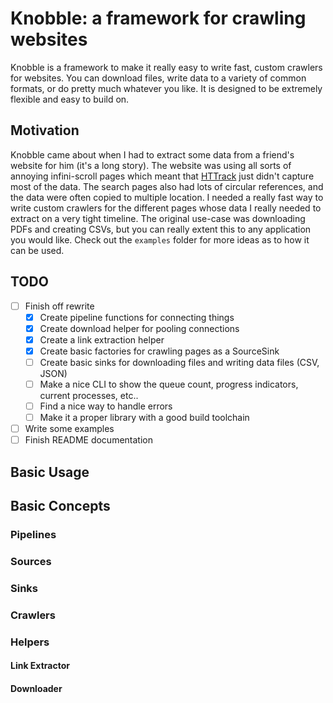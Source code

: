 # Knobble: a framework for crawling websites

Knobble is a framework to make it really easy to write fast, custom
crawlers for websites. You can download files, write data to a variety
of common formats, or do pretty much whatever you like. It is designed
to be extremely flexible and easy to build on.

## Motivation

Knobble came about when I had to extract some data from a friend's
website for him (it's a long story). The website was using
all sorts of annoying infini-scroll pages which meant that
[HTTrack](https://www.httrack.com/) just didn't capture most of the
data. The search pages also had lots of circular references, and the
data were often copied to multiple location. I needed a really fast way
to write custom crawlers for the different pages whose data I really
needed to extract on a very tight timeline. The original use-case was
downloading PDFs and creating CSVs, but you can really extent this to
any application you would like. Check out the `examples` folder for more
ideas as to how it can be used.

## TODO

- [ ] Finish off rewrite
  - [x] Create pipeline functions for connecting things
  - [x] Create download helper for pooling connections
  - [x] Create a link extraction helper
  - [x] Create basic factories for crawling pages as a SourceSink
  - [ ] Create basic sinks for downloading files and writing data files (CSV, JSON)
  - [ ] Make a nice CLI to show the queue count, progress indicators, current
    processes, etc..
  - [ ] Find a nice way to handle errors
  - [ ] Make it a proper library with a good build toolchain
- [ ] Write some examples
- [ ] Finish README documentation

## Basic Usage

## Basic Concepts

### Pipelines

### Sources

### Sinks

### Crawlers

### Helpers

#### Link Extractor

#### Downloader
